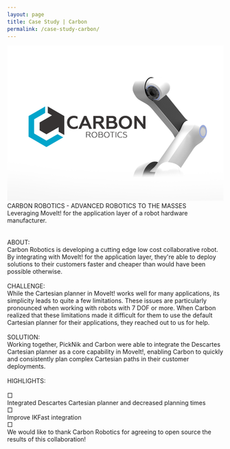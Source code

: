 ```yaml
---
layout: page
title: Case Study | Carbon
permalink: /case-study-carbon/
---
```


<div class="projects">
    <div class="recRow">
        <div class="recColL">
            <div class="recPad">
                <img class="pHolder" src="../images/carbon-cs.png">
                <div class="pTitle">CARBON ROBOTICS -​ ​ADVANCED ROBOTICS TO THE MASSES</div>
                <div class="pText">
                    <div class="ital">Leveraging MoveIt! for the application layer of a robot hardware manufacturer.</div>
                    <br><br>
                    <div class="pTitle2">ABOUT:</div> Carbon Robotics is developing a cutting edge low cost collaborative robot. By integrating with MoveIt! for the application layer, they're able to deploy solutions to their customers faster and cheaper than would have been possible otherwise.
                    <br><br>
                    <div class="pTitle2">CHALLENGE:</div> While the Cartesian planner in MoveIt! works well for many applications, its simplicity leads to quite a few limitations. These issues are particularly pronounced when working with robots with 7 DOF or more. When Carbon realized that these limitations made it difficult for them to use the default Cartesian planner for their applications, they reached out to us for help.<br><br>
                    <div class="pTitle2">SOLUTION:</div> Working together, PickNik and Carbon were able to integrate the Descartes Cartesian planner as a core capability in MoveIt!, enabling Carbon to quickly and consistently plan complex Cartesian paths in their customer deployments.<br><br>
                    <div class="pTitle2">HIGHLIGHTS:</div><br>
                    <div class="bullet">&#9633;</div> Integrated Descartes Cartesian planner and decreased planning times<br>
                    <div class="bullet">&#9633;</div> Improve IKFast integration<br>
                    <div class="bullet">&#9633;</div> We would like to thank Carbon Robotics for agreeing to open source the results of this collaboration!<br>
                <br><br>
            </div>
        </div>
    </div>
</div>